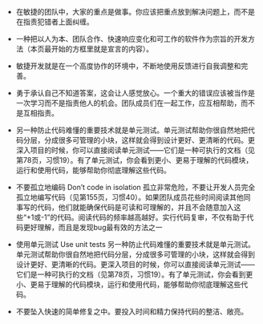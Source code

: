 - 在敏捷的团队中，大家的重点是做事。你应该把重点放到解决问题上，而不是在指责犯错者上面纠缠。

- 一种把以人为本、团队合作、快速响应变化和可工作的软件作为宗旨的开发方法（本页最开始的方框里就是宣言的内容）。

- 敏捷开发就是在一个高度协作的环境中，不断地使用反馈进行自我调整和完善。

- 勇于承认自己不知道答案，这会让人感觉放心。一个重大的错误应该被当作是一次学习而不是指责他人的机会。团队成员们在一起工作，应互相帮助，而不是互相指责。

- 另一种防止代码难懂的重要技术就是单元测试。单元测试帮助你很自然地把代码分层，分成很多可管理的小块，这样就会得到设计更好、更清晰的代码。更深入项目的时候，你可以直接阅读单元测试——它们是一种可执行的文档（见第78页，习惯19）。有了单元测试，你会看到更小、更易于理解的代码模块，运行和使用代码，能够帮助你彻底理解这些代码。

- 不要孤立地编码 Don’t code in isolation 孤立非常危险，不要让开发人员完全孤立地编写代码（见第155页，习惯40）。如果团队成员花些时间阅读其他同事写的代码，他们就能确保代码是可读和可理解的，并且不会随意加入这些“+1或-1”的代码。阅读代码的频率越高越好。实行代码复审，不仅有助于代码更好理解，而且是发现bug最有效的方法之一

- 使用单元测试 Use unit tests 另一种防止代码难懂的重要技术就是单元测试。单元测试帮助你很自然地把代码分层，分成很多可管理的小块，这样就会得到设计更好、更清晰的代码。更深入项目的时候，你可以直接阅读单元测试——它们是一种可执行的文档（见第78页，习惯19）。有了单元测试，你会看到更小、更易于理解的代码模块，运行和使用代码，能够帮助你彻底理解这些代码。

- 不要坠入快速的简单修复之中。要投入时间和精力保持代码的整洁、敞亮。

